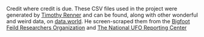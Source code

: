 Credit where credit is due. These CSV files used in the project were generated by [Timothy Renner](https://github.com/timothyrenner) and can be found, along with other wonderful and weird data, on [data.world](https://data.world/timothyrenner). He screen-scraped them from the [Bigfoot Feild Researchers Organization](http://bfro.net/) and [The National UFO Reporting Center](http://www.nuforc.org/)